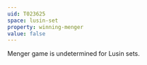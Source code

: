 ```yaml
---
uid: T023625
space: lusin-set
property: winning-menger
value: false
---
```

Menger game is undetermined for Lusin sets.

